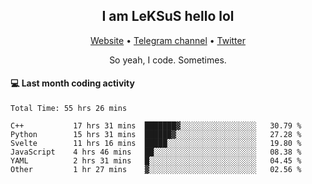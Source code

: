 <h2 align="center">I am LeKSuS hello lol</h2>
<div align="center">
  <a href="https://leksus.net">Website</a> •
  <a href="https://t.me/leksus_was_here">Telegram channel</a> •
  <a href="https://twitter.com/___LeKSuS___">Twitter</a>
</div>
<p align="center">So yeah, I code. Sometimes.</p>

#### :computer: Last month coding activity
<!--START_SECTION:waka-->

```text
Total Time: 55 hrs 26 mins

C++           17 hrs 31 mins  ███████▓░░░░░░░░░░░░░░░░░   30.79 %
Python        15 hrs 31 mins  ██████▓░░░░░░░░░░░░░░░░░░   27.28 %
Svelte        11 hrs 16 mins  █████░░░░░░░░░░░░░░░░░░░░   19.80 %
JavaScript    4 hrs 46 mins   ██░░░░░░░░░░░░░░░░░░░░░░░   08.38 %
YAML          2 hrs 31 mins   █░░░░░░░░░░░░░░░░░░░░░░░░   04.45 %
Other         1 hr 27 mins    ▓░░░░░░░░░░░░░░░░░░░░░░░░   02.56 %
```

<!--END_SECTION:waka-->
